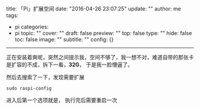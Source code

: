 title: 「Pi」扩展空间
date: "2016-04-26 23:07:25"
update: ""
author: me
tags:
- pi
categories:
- pi
topic: ""
cover: ""
draft: false
preview: ""
top: false
type: ""
hide: false
toc: false
image: ""
subtitle: ""
config: {}


---



正在安装着爽呢，突然之间提示我，空间不够了，我一想不对，难道自带的那张卡是扩容的不成，拆下一看，**32G**， 于是我一脸懵逼了。 

然后去搜索了一下，发现需要扩展

```
sudo raspi-config
``` 

进入后第一个选项就是， 执行完后需要重启一次
